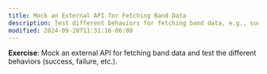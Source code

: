 ```yaml
---
title: Mock an External API for Fetching Band Data
description: Test different behaviors for fetching band data, e.g., success and failure.
modified: 2024-09-28T11:31:16-06:00
---
```


**Exercise**: Mock an external API for fetching band data and test the different behaviors (success, failure, etc.).
